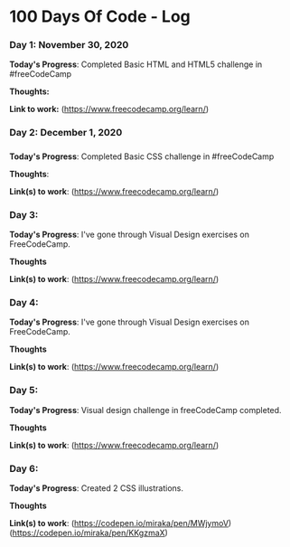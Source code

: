 # 100 Days Of Code - Log

### Day 1: November 30, 2020

**Today's Progress**: Completed Basic HTML and HTML5 challenge in #freeCodeCamp 

**Thoughts:** 

**Link to work:** (https://www.freecodecamp.org/learn/)

### Day 2: December 1, 2020 
##### 

**Today's Progress**: Completed Basic CSS challenge in #freeCodeCamp 

**Thoughts**: 

**Link(s) to work**: (https://www.freecodecamp.org/learn/)

### Day 3: 

**Today's Progress**: I've gone through Visual Design exercises on FreeCodeCamp.

**Thoughts** 

**Link(s) to work**: (https://www.freecodecamp.org/learn/)

### Day 4: 

**Today's Progress**: I've gone through Visual Design exercises on FreeCodeCamp.

**Thoughts** 

**Link(s) to work**: (https://www.freecodecamp.org/learn/)

### Day 5: 

**Today's Progress**:  Visual design challenge in freeCodeCamp completed.

**Thoughts** 

**Link(s) to work**: (https://www.freecodecamp.org/learn/)
                     
### Day 6: 

**Today's Progress**:  Created 2 CSS illustrations.

**Thoughts** 

**Link(s) to work**: (https://codepen.io/miraka/pen/MWjymoV)
                     (https://codepen.io/miraka/pen/KKgzmaX)
